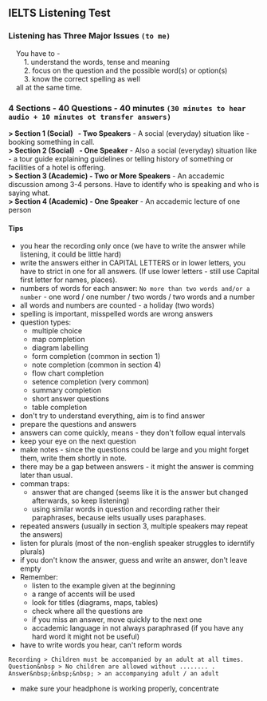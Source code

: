 ## **IELTS Listening Test**

### **Listening has Three Major Issues** `(to me)`
&nbsp;&nbsp;&nbsp;&nbsp;You have to -<br>
&nbsp;&nbsp;&nbsp;&nbsp;&nbsp;&nbsp;&nbsp;&nbsp;1. understand the words, tense and meaning<br>
&nbsp;&nbsp;&nbsp;&nbsp;&nbsp;&nbsp;&nbsp;&nbsp;2. focus on the question and the possible word(s) or option(s)<br>
&nbsp;&nbsp;&nbsp;&nbsp;&nbsp;&nbsp;&nbsp;&nbsp;3. know the correct spelling as well<br>
&nbsp;&nbsp;&nbsp;&nbsp;all at the same time.

### **4 Sections - 40 Questions - 40 minutes `(30 minutes to hear audio + 10 minutes ot transfer answers)`**
**> Section 1 (Social) &nbsp;&nbsp;- Two Speakers** - A social (everyday) situation like - booking something in call.<br>
**> Section 2 (Social) &nbsp;&nbsp;- One Speaker** - Also a social (everyday) situation like - a tour guide explaining guidelines or telling history of something or facilities of a hotel is offering.<br>
**> Section 3 (Academic) - Two or More Speakers** - An accademic discussion among 3-4 persons. Have to identify who is speaking and who is saying what.<br>
**> Section 4 (Academic) - One Speaker** - An accademic lecture of one person

#### **Tips**
- you hear the recording only once (we have to write the answer while listening, it could be little hard)
- write the answers either in CAPITAL LETTERS or in lower letters, you have to strict in one for all answers. (If use lower letters - still use Capital first letter for names, places).
- numbers of words for each answer: `No more than two words and/or a number` - one word / one number / two words / two words and a number
- all words and numbers are counted - a holiday (two words)
- spelling is important, misspelled words are wrong answers
- question types:
    - multiple choice
    - map completion
    - diagram labelling
    - form completion (common in section 1)
    - note completion (common in section 4)
    - flow chart completion
    - setence completion (very common)
    - summary completion
    - short answer questions
    - table completion
- don't try to understand everything, aim is to find answer
- prepare the questions and answers
- answers can come quickly, means - they don't follow equal intervals
- keep your eye on the next question
- make notes - since the questions could be large and you might forget them, write them shortly in note.
- there may be a gap between answers - it might the answer is comming later than usual.
- comman traps:
    - answer that are changed (seems like it is the answer but changed afterwards, so keep listening)
    - using similar words in question and recording rather their paraphrases, because ielts usually uses paraphases.
- repeated answers (usually in section 3, multiple speakers may repeat the answers)
- listen for plurals (most of the non-english speaker struggles to iderntify plurals)
- if you don't know the answer, guess and write an answer, don't leave empty
- Remember:
    - listen to the example given at the beginning
    - a range of accents will be used
    - look for titles (diagrams, maps, tables)
    - check where all the questions are
    - if you miss an answer, move quickly to the next one
    - accademic language in not always paraphrased (if you have any hard word it might not be useful)
- have to write words you hear, can't reform words
```
Recording > Children must be accompanied by an adult at all times.
Question&nbsp > No children are allowed without ........ .
Answer&nbsp;&nbsp;&nbsp; > an accompanying adult / an adult
```
- make sure your headphone is working properly, concentrate